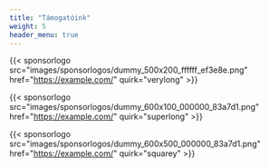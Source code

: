 ```yaml
---
title: "Támogatóink"
weight: 5
header_menu: true
---
```


{{< sponsorlogo src="images/sponsorlogos/dummy_500x200_ffffff_ef3e8e.png" href="https://example.com/" quirk="verylong" >}}

{{< sponsorlogo src="images/sponsorlogos/dummy_600x100_000000_83a7d1.png" href="https://example.com/" quirk="superlong" >}}

{{< sponsorlogo src="images/sponsorlogos/dummy_600x500_000000_83a7d1.png" href="https://example.com/" quirk="squarey" >}}

